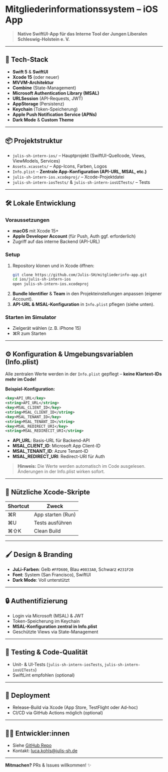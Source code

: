 # Mitgliederinformationssystem – iOS App

> **Native SwiftUI-App für das Interne Tool der Jungen Liberalen Schleswig-Holstein e. V.**

---

## 🚀 Tech-Stack

- **Swift 5** & **SwiftUI**
- **Xcode 15** (oder neuer)
- **MVVM-Architektur**
- **Combine** (State-Management)
- **Microsoft Authentication Library (MSAL)**
- **URLSession** (API-Requests, JWT)
- **AppStorage** (Persistenz)
- **Keychain** (Token-Speicherung)
- **Apple Push Notification Service (APNs)**
- **Dark Mode** & **Custom Theme**

---

## 📦 Projektstruktur

- `julis-sh-intern-ios/` – Hauptprojekt (SwiftUI-Quellcode, Views, ViewModels, Services)
- `Assets.xcassets/` – App-Icons, Farben, Logos
- `Info.plist` – **Zentrale App-Konfiguration (API-URL, MSAL, etc.)**
- `julis-sh-intern-ios.xcodeproj/` – Xcode-Projektdatei
- `julis-sh-intern-iosTests/` & `julis-sh-intern-iosUITests/` – Tests

---

## 🛠️ Lokale Entwicklung

### Voraussetzungen

- **macOS** mit Xcode 15+
- **Apple Developer Account** (für Push, Auth ggf. erforderlich)
- Zugriff auf das interne Backend (API-URL)

### Setup

1. Repository klonen und in Xcode öffnen:
   ```bash
   git clone https://github.com/Julis-SH/mitgliederinfo-app.git
   cd ios/julis-sh-intern-ios
   open julis-sh-intern-ios.xcodeproj
   ```
2. **Bundle Identifier** & **Team** in den Projekteinstellungen anpassen (eigener Account).
3. **API-URL & MSAL-Konfiguration** in `Info.plist` pflegen (siehe unten).

### Starten im Simulator

- Zielgerät wählen (z. B. iPhone 15)
- ⌘R zum Starten

---

## ⚙️ Konfiguration & Umgebungsvariablen (Info.plist)

Alle zentralen Werte werden in der `Info.plist` gepflegt – **keine Klartext-IDs mehr im Code!**

**Beispiel-Konfiguration:**

```xml
<key>API_URL</key>
<string>API_URL</string>
<key>MSAL_CLIENT_ID</key>
<string>MSAL_CLIENT_ID</string>
<key>MSAL_TENANT_ID</key>
<string>MSAL_TENANT_ID</string>
<key>MSAL_REDIRECT_URI</key>
<string>MSAL_REDIRECIT_URI</string>
```

- **API_URL**: Basis-URL für Backend-API
- **MSAL_CLIENT_ID**: Microsoft App Client-ID
- **MSAL_TENANT_ID**: Azure Tenant-ID
- **MSAL_REDIRECT_URI**: Redirect-URI für Auth

> **Hinweis:** Die Werte werden automatisch im Code ausgelesen. Änderungen in der Info.plist wirken sofort.

---

## 📜 Nützliche Xcode-Skripte

| Shortcut | Zweck             |
| -------- | ----------------- |
| ⌘R       | App starten (Run) |
| ⌘U       | Tests ausführen   |
| ⌘⇧K      | Clean Build       |

---

## 🖌️ Design & Branding

- **JuLi-Farben**: Gelb `#FFD600`, Blau `#0033A0`, Schwarz `#231F20`
- **Font**: System (San Francisco), SwiftUI
- **Dark Mode**: Voll unterstützt

---

## 🔒 Authentifizierung

- Login via Microsoft (MSAL) & JWT
- Token-Speicherung im Keychain
- **MSAL-Konfiguration zentral in Info.plist**
- Geschützte Views via State-Management

---

## 🧪 Testing & Code-Qualität

- Unit- & UI-Tests (`julis-sh-intern-iosTests`, `julis-sh-intern-iosUITests`)
- SwiftLint empfohlen (optional)

---

## 🐳 Deployment

- Release-Build via Xcode (App Store, TestFlight oder Ad-hoc)
- CI/CD via GitHub Actions möglich (optional)

---

## 🧑‍💻 Entwickler:innen

- Siehe [GitHub Repo](https://github.com/Julis-SH/)
- Kontakt: [luca.kohls@julis-sh.de](mailto:luca.kohls@julis-sh.de)

---

**Mitmachen?** PRs & Issues willkommen! ✨
